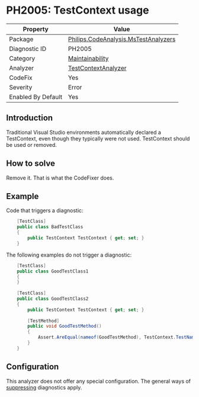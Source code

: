 # PH2005: TestContext usage

| Property | Value  |
|--|--|
| Package | [Philips.CodeAnalysis.MsTestAnalyzers](https://www.nuget.org/packages/Philips.CodeAnalysis.MsTestAnalyzers) |
| Diagnostic ID | PH2005 |
| Category  | [Maintainability](../Maintainability.md) |
| Analyzer | [TestContextAnalyzer](https://github.com/philips-software/roslyn-analyzers/blob/main/Philips.CodeAnalysis.MsTestAnalyzers/TestContextAnalyzer.cs)
| CodeFix  | Yes |
| Severity | Error |
| Enabled By Default | Yes |

## Introduction

Traditional Visual Studio environments automatically declared a TestContext, even though they typically were not used. TestContext should be used or removed.

## How to solve

Remove it. That is what the CodeFixer does.

## Example

Code that triggers a diagnostic:
``` cs
    [TestClass]
    public class BadTestClass
    {
        public TestContext TestContext { get; set; }
    }
```
The following examples do not trigger a diagnostic:
``` cs
    [TestClass]
    public class GoodTestClass1
    {
    }
    
    [TestClass]
    public class GoodTestClass2
    {
        public TestContext TestContext { get; set; }
        
        [TestMethod]
        public void GoodTestMethod()
        {
            Assert.AreEqual(nameof(GoodTestMethod), TestContext.TestName);
        }        
    }
```

## Configuration

This analyzer does not offer any special configuration. The general ways of [suppressing](https://learn.microsoft.com/en-us/dotnet/fundamentals/code-analysis/suppress-warnings) diagnostics apply.
